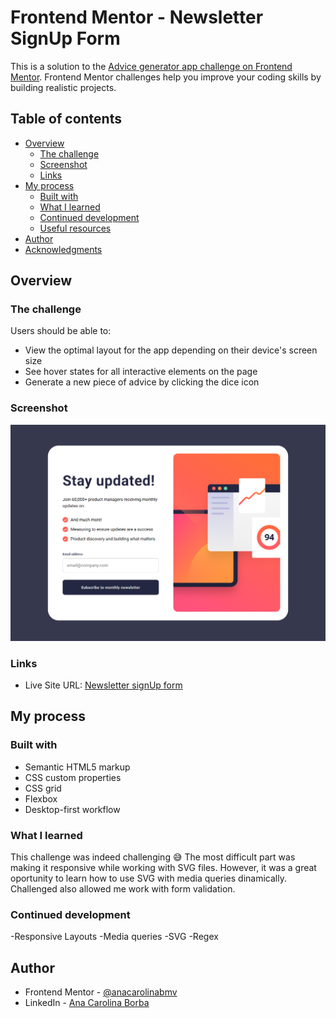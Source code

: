 # Frontend Mentor - Newsletter SignUp Form

This is a solution to the [Advice generator app challenge on Frontend Mentor](https://www.frontendmentor.io/challenges/advice-generator-app-QdUG-13db). Frontend Mentor challenges help you improve your coding skills by building realistic projects.

## Table of contents

- [Overview](#overview)
  - [The challenge](#the-challenge)
  - [Screenshot](#screenshot)
  - [Links](#links)
- [My process](#my-process)
  - [Built with](#built-with)
  - [What I learned](#what-i-learned)
  - [Continued development](#continued-development)
  - [Useful resources](#useful-resources)
- [Author](#author)
- [Acknowledgments](#acknowledgments)

## Overview

### The challenge

Users should be able to:

- View the optimal layout for the app depending on their device's screen size
- See hover states for all interactive elements on the page
- Generate a new piece of advice by clicking the dice icon

### Screenshot

![](assets/images/screenshot.png)

### Links

- Live Site URL: [Newsletter signUp form](https://fm-newsletterform.netlify.app/)

## My process

### Built with

- Semantic HTML5 markup
- CSS custom properties
- CSS grid
- Flexbox
- Desktop-first workflow

### What I learned

This challenge was indeed challenging 😅 The most difficult part was making it responsive while working with SVG files. However, it was a great
oportunity to learn how to use SVG with media queries dinamically. Challenged also allowed me work with form validation.

### Continued development

-Responsive Layouts
-Media queries
-SVG
-Regex

## Author

- Frontend Mentor - [@anacarolinabmv](https://www.frontendmentor.io/profile/anacarolinabmv)
- LinkedIn - [Ana Carolina Borba](https://www.linkedin.com/in/ana-carolina-borba-88377632/)
